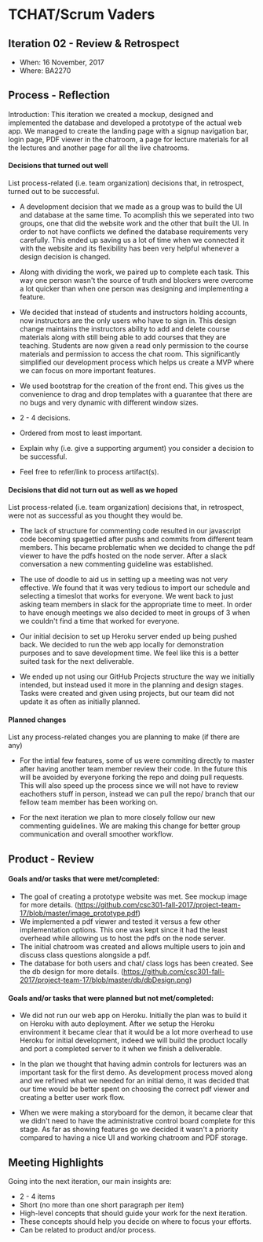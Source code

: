 # TCHAT/Scrum Vaders

## Iteration 02 - Review & Retrospect

 * When: 16 November, 2017
 * Where: BA2270

## Process - Reflection

Introduction:
This iteration we created a mockup, designed and implemented the database and developed a prototype of the actual web app.
We managed to create the landing page with a signup navigation bar, login page, PDF viewer in the chatroom, 
a page for lecture materials for all the lectures and another page for all the live chatrooms.

#### Decisions that turned out well

List process-related (i.e. team organization) decisions that, in retrospect, turned out to be successful.
 * A development decision that we made as a group was to build the UI and database at the same time. To acomplish this we seperated into two groups, one that did the website work and the other that built the UI. In order to not have conflicts we defined the database requirements very carefully. This ended up saving us a lot of time when we connected it with the website and its flexibility has been very helpful whenever a design decision is changed.
 
 * Along with dividing the work, we paired up to complete each task. This way one person wasn't the source of truth and blockers were overcome a lot quicker than when one person was designing and implementing a feature.

 * We decided that instead of students and instructors holding accounts, now instructors are the only 
   users who have to sign in. This design change maintains the instructors ability to add and delete course materials
   along with still being able to add courses that they are teaching. Students are now given a read only permission to the 
   course materials and permission to access the chat room. This significantly simplified our development process which helps 
   us create a MVP where we can focus on more important features.
 
 
 * We used bootstrap for the creation of the front end. This gives us the convenience to drag and drop templates
   with a guarantee that there are no bugs and very dynamic with different window sizes.
 
 
 * 2 - 4 decisions.
 * Ordered from most to least important.
 * Explain why (i.e. give a supporting argument) you consider a decision to be successful.
 * Feel free to refer/link to process artifact(s).

#### Decisions that did not turn out as well as we hoped

List process-related (i.e. team organization) decisions that, in retrospect, were not as successful as you thought they would be.
 
 * The lack of structure for commenting code resulted in our javascript code becoming spagettied after pushs and commits from different team members. This became problematic when we decided to change the pdf viewer to have the pdfs hosted on the node server. After a slack conversation a new commenting guideline was established.
 
 * The use of doodle to aid us in setting up a meeting was not very effective. We found that it was very tedious to 
   import our schedule and selecting a timeslot that works for everyone. We went back to just asking
   team members in slack for the appropriate time to meet. In order to have enough meetings we also decided to meet in groups of 3 when we couldn't find a time that worked for everyone.
   
 * Our initial decision to set up Heroku server ended up being pushed back. We decided to run the web app locally
   for demonstration purposes and to save development time. We feel like this is a better suited task for the next 
   deliverable. 
   
* We ended up not using our GitHub Projects structure the way we initially intended, but instead used it more in the planning and design stages. Tasks were created and given using projects, but our team did not update it as often as initially planned.


#### Planned changes

List any process-related changes you are planning to make (if there are any)
* For the intial few features, some of us were commiting directly to master after having another team member review their
code. In the future this will be avoided by everyone forking the repo and doing pull requests. This will also speed up the
process since we will not have to review eachothers stuff in person, instead we can pull the repo/ branch that our fellow team member has been working on.

* For the next iteration we plan to more closely follow our new commenting guidelines. We are making this change for better
group communication and overall smoother workflow.


## Product - Review

#### Goals and/or tasks that were met/completed:
* The goal of creating a prototype website was met. See mockup image for more details. (https://github.com/csc301-fall-2017/project-team-17/blob/master/image_prototype.pdf)
* We implemented a pdf viewer and tested it versus a few other implementation options. This one was kept since it had the least overhead while allowing us to host the pdfs on the node server.
* The initial chatroom was created and allows multiple users to join and discuss class questions alongside a pdf.
* The database for both users and chat/ class logs has been created. See the db design for more details.
(https://github.com/csc301-fall-2017/project-team-17/blob/master/db/dbDesign.png)


#### Goals and/or tasks that were planned but not met/completed:
* We did not run our web app on Heroku. Initially the plan was to build it on Heroku with auto deployment. After we setup the Heroku environment it became clear that it would be a lot more overhead to use Heroku for initial development, indeed we will build the product locally and port a completed server to it when we finish a deliverable.

* In the plan we thought that having admin controls for lecturers was an important task for the first demo. As development process moved along and we refined what we needed for an initial demo, it was decided that our time would be better spent on choosing the correct pdf viewer and creating a better user work flow.

* When we were making a storyboard for the demon, it became clear that we didn't need to have the administrative control board complete for this stage. As far as showing features go we decided it wasn't a priority compared to having a nice UI and working chatroom and PDF storage.


## Meeting Highlights

Going into the next iteration, our main insights are:

 * 2 - 4 items
 * Short (no more than one short paragraph per item)
 * High-level concepts that should guide your work for the next iteration.
 * These concepts should help you decide on where to focus your efforts.
 * Can be related to product and/or process.
